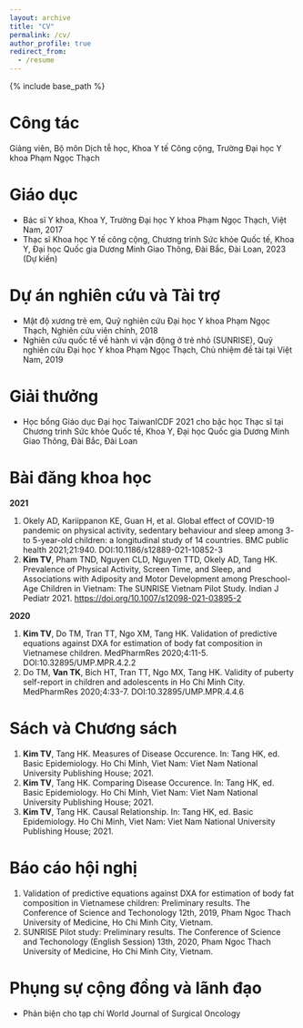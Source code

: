 ```yaml
---
layout: archive
title: "CV"
permalink: /cv/
author_profile: true
redirect_from:
  - /resume
---
```


{% include base_path %}

Công tác
========
Giảng viên, Bộ môn Dịch tễ học, Khoa Y tế Công cộng, Trường Đại học Y khoa Phạm Ngọc Thạch

Giáo dục
======
* Bác sĩ Y khoa, Khoa Y, Trường Đại học Y khoa Phạm Ngọc Thạch, Việt Nam, 2017
* Thạc sĩ Khoa học Y tế công cộng, Chương trình Sức khỏe Quốc tế, Khoa Y, Đại học Quốc gia Dương Minh Giao Thông, Đài Bắc, Đài Loan, 2023 (Dự kiến)

Dự án nghiên cứu và Tài trợ
======
* Mật độ xương trẻ em, Quỹ nghiên cứu Đại học Y khoa Phạm Ngọc Thạch, Nghiên cứu viên chính, 2018
* Nghiên cứu quốc tế về hành vi vận động ở trẻ nhỏ (SUNRISE), Quỹ nghiên cứu Đại học Y khoa Phạm Ngọc Thạch, Chủ nhiệm đề tài tại Việt Nam, 2019
  
Giải thưởng
======
* Học bổng Giáo dục Đại học TaiwanICDF 2021 cho bậc học Thạc sĩ tại Chương trình Sức khỏe Quốc tế, Khoa Y, Đại học Quốc gia Dương Minh Giao Thông, Đài Bắc, Đài Loan

Bài đăng khoa học
======
**2021**

1. Okely AD, Kariippanon KE, Guan H, et al. Global effect of COVID-19 pandemic on physical activity, sedentary behaviour and sleep among 3- to 5-year-old children: a longitudinal study of 14 countries. BMC public health 2021;21:940. DOI:10.1186/s12889-021-10852-3
2. **Kim TV**, Pham TND, Nguyen CLD, Nguyen TTD, Okely AD, Tang HK. Prevalence of Physical Activity, Screen Time, and Sleep, and Associations with Adiposity and Motor Development among Preschool-Age Children in Vietnam: The SUNRISE Vietnam Pilot Study. Indian J Pediatr 2021. https://doi.org/10.1007/s12098-021-03895-2

**2020**

1. **Kim TV**, Do TM, Tran TT, Ngo XM, Tang HK. Validation of predictive equations against DXA for estimation of body fat composition in Vietnamese children. MedPharmRes 2020;4:11-5. DOI:10.32895/UMP.MPR.4.2.2
2. Do TM, **Van TK**, Bich HT, Tran TT, Ngo MX, Tang HK. Validity of puberty self-report in children and adolescents in Ho Chi Minh City. MedPharmRes 2020;4:33-7. DOI:10.32895/UMP.MPR.4.4.6

Sách và Chương sách
======
1. **Kim TV**, Tang HK. Measures of Disease Occurence. In: Tang HK, ed. Basic Epidemiology. Ho Chi Minh, Viet Nam: Viet Nam National University Publishing House; 2021.
2. **Kim TV**, Tang HK. Comparing Disease Occurence. In: Tang HK, ed. Basic Epidemiology. Ho Chi Minh, Viet Nam: Viet Nam National University Publishing House; 2021.
3. **Kim TV**, Tang HK. Causal Relationship. In: Tang HK, ed. Basic Epidemiology. Ho Chi Minh, Viet Nam: Viet Nam National University Publishing House; 2021.

Báo cáo hội nghị
======
1. Validation of predictive equations against DXA for estimation of body fat composition in Vietnamese children: Preliminary results. The Conference of Science and Techonology 12th, 2019, Pham Ngoc Thach University of Medicine, Ho Chi Minh City, Vietnam.
2. SUNRISE Pilot study: Preliminary results. The Conference of Science and Techonology (English Session) 13th, 2020, Pham Ngoc Thach University of Medicine, Ho Chi Minh City, Vietnam.
  
Phụng sự cộng đồng và lãnh đạo
======
* Phản biện cho tạp chí World Journal of Surgical Oncology
